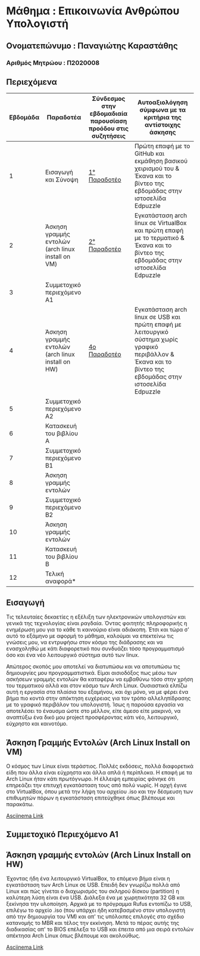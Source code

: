 # **Μάθημα : Επικοινωνία Ανθρώπου Υπολογιστή**

## Ονοματεπώνυμο : Παναγιώτης Καραστάθης

### Αριθμός Μητρώου : Π2020008

## Περιεχόμενα

| Εβδομάδα |Παραδοτέα | Σύνδεσμος στην εβδομαδιαία παρουσίαση προόδου στις συζητήσεις| Αυτοαξιολόγηση σύμφωνα με τα κριτήρια της αντίστοιχης άσκησης |
| --- | --- | --- | --- |
| 1 |  Εισαγωγή και Σύνοψη| [1° Παραδοτέο](https://github.com/p20kara/hci/tree/2020008/projects#%CE%B5%CE%B9%CF%83%CE%B1%CE%B3%CF%89%CE%B3%CE%AE) | Πρώτη επαφή με το GitHub και εκμάθηση βασικού χειρισμού του & Έκανα και το βίντεο της εβδομάδας στην ιστοσελίδα Edpuzzle |
| 2 | Άσκηση γραμμής εντολών (arch linux install on VM) | [2° Παραδοτέο](https://github.com/p20kara/hci/tree/2020008/projects#%CE%AC%CF%83%CE%BA%CE%B7%CF%83%CE%B7-%CE%B3%CF%81%CE%B1%CE%BC%CE%BC%CE%AE%CF%82-%CE%B5%CE%BD%CF%84%CE%BF%CE%BB%CF%8E%CE%BD-arch-linux-install-on-vm) |Εγκατάσταση arch linux σε VirtualBox και πρώτη επαφή με το τερματικό & Έκανα και το βίντεο της εβδομάδας στην ιστοσελίδα Edpuzzle  |
| 3 | Συμμετοχικό περιεχόμενο A1 | | |
| 4 | Άσκηση γραμμής εντολών (arch linux install on HW) | [4ο Παραδοτέο](https://github.com/p20kara/hci/blob/2020008/projects/README.md#%CE%AC%CF%83%CE%BA%CE%B7%CF%83%CE%B7-%CE%B3%CF%81%CE%B1%CE%BC%CE%BC%CE%AE%CF%82-%CE%B5%CE%BD%CF%84%CE%BF%CE%BB%CF%8E%CE%BD-arch-linux-install-on-hw) | Εγκατάσταση arch linux σε USB και πρώτη επαφή με λειτουργικό σύστημα χωρίς γραφικό περιβάλλον & Έκανα και το βίντεο της εβδομάδας στην ιστοσελίδα Edpuzzle |
| 5 | Συμμετοχικό περιεχόμενο A2 | | |
| 6 | Κατασκευή του βιβλίου Α | | |
| 7 | Συμμετοχικό περιεχόμενο B1 | | |
| 8 | Άσκηση γραμμής εντολών | | |
| 9 | Συμμετοχικό περιεχόμενο B2 | | |
| 10 | Άσκηση γραμμής εντολών | | |
| 11 | Κατασκευή του βιβλίου Β | | |
| 12 | Τελική αναφορά* | | |

## Εισαγωγή

Τις τελευταίες δεκαετίες η εξέλιξη των ηλεκτρονικών υπολογιστών και γενικά της τεχνολογίας είναι ραγδαία. Όντας φοιτητής πληροφορικής η ενημέρωση μου για το κάθε τι καινούριο είναι αδιάκοπη. Έτσι και τώρα σ' αυτό το εξάμηνο με αφορμή το μάθημα, καλούμαι να επεκτείνω τις γνώσεις μου, να εντρυφήσω στον κόσμο της διάδρασης και να ενασχοληθώ με κάτι διαφορετικό που συνδυάζει τόσο προγραμματισμό όσο και ένα νέο λειτουργικό σύστημα αυτό των linux. 

Απώτερος σκοπός μου αποτελεί να διατυπώσω και να αποτυπώσω τις δημιουργίες μου προγραμματιστικά. Είμαι αισιοδόξος πως μέσω των ασκήσεων γραμμής εντολών θα καταφέρω να εμβαθύνω τόσο στην χρήση του τερματικού αλλά και στον κόσμο των Arch Linux. Ουσιαστικά ελπίζω αυτή η εργασία στα πλαίσια του εξαμήνου, και όχι μόνο, να με φέρει ένα βήμα πιο κοντά στην απόκτηση ευχέρειας για τον τρόπο αλλεληπίδρασης με το γραφικό περιβάλον του υπολογιστή. Ίσως η παρούσα εργασία να αποτελέσει το έναυσμα ώστε στο μέλλον, είτε άμεσο είτε μακρινό, να αναπτύξω ένα δικό μου project προσφέροντας κάτι νέο, λειτουργικό, εύχρηστο και καινοτόμο.

## Άσκηση Γραμμής Εντολών (Arch Linux Install on VM)

Ο κόσμος των Linux είναι τεράστιος. Πολλές εκδόσεις, πολλά διαφορετικά είδη που άλλα είναι εύχρηστα και άλλα απλά ή περίπλοκα. Η επαφή με τα Arch Linux ήταν κάτι πρωτόγνωρο. Η έλλειψη εμπειρίας φάνηκε ότι επηρεάζει την επιτυχή εγκατάσταση τους από πολύ νωρίς. Η αρχή έγινε στο VirtualBox, όπου μετά την λήψη του αρχείου .iso και την δέσμευση των επιθυμητών πόρων η εγκατάσταση επιτεύχθηκε όπως βλέπουμε και παρακάτω.

[Asciinema Link](https://asciinema.org/a/3VoX4jDcLgw320I40ZOJXgAMc)

## Συμμετοχικό Περιεχόμενο Α1



## Άσκηση γραμμής εντολών (Arch Linux Install on HW) 

Έχοντας ήδη ένα λειτουργικό VirtualBox, το επόμενο βήμα είναι η εγκατάσταση των Arch Linux σε USB. Επειδή δεν γνωρίζω πολλά από Linux και πώς γίνεται ο διαχωρισμός του σκληρού δίσκου (partition) η καλύτερη λύση είναι ένα USB. Διάλεξα ένα με χωρητικότητα 32 GB και ξεκίνησα την υλοποίηση. Αρχικά με το πρόγραμμα Rufus εντοπίζω το USB, επιλέγω το αρχείο .iso (που υπάρχει ήδη κατεβασμένο στον υπολογιστή από την δημιουργία του VM) και απ' τις υπόλοιπες επιλογές στο σχέδιο κατανομής το MBR και τέλος την εκκίνηση. Μετά το πέρας αυτής της διαδικασίας απ' το BIOS επέλεξα το USB και έπειτα από μια σειρά εντολών απέκτησα Arch Linux όπως βλέπουμε και ακολούθως.

[Asciinema Link](https://asciinema.org/a/7uhcdMcWOI41Eq5QR8dxk26Hu)




 
